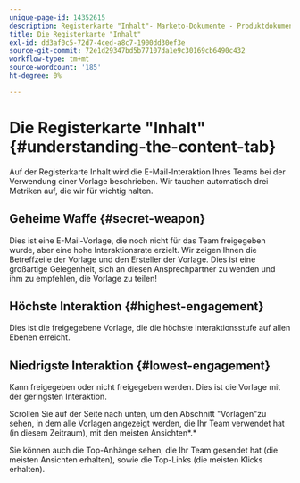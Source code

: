 ```yaml
---
unique-page-id: 14352615
description: Registerkarte "Inhalt"- Marketo-Dokumente - Produktdokumentation
title: Die Registerkarte "Inhalt"
exl-id: dd3af0c5-72d7-4ced-a8c7-1900dd30ef3e
source-git-commit: 72e1d29347bd5b77107da1e9c30169cb6490c432
workflow-type: tm+mt
source-wordcount: '185'
ht-degree: 0%

---
```


# Die Registerkarte &quot;Inhalt&quot; {#understanding-the-content-tab}

Auf der Registerkarte Inhalt wird die E-Mail-Interaktion Ihres Teams bei der Verwendung einer Vorlage beschrieben. Wir tauchen automatisch drei Metriken auf, die wir für wichtig halten.

## Geheime Waffe {#secret-weapon}

Dies ist eine E-Mail-Vorlage, die noch nicht für das Team freigegeben wurde, aber eine hohe Interaktionsrate erzielt. Wir zeigen Ihnen die Betreffzeile der Vorlage und den Ersteller der Vorlage. Dies ist eine großartige Gelegenheit, sich an diesen Ansprechpartner zu wenden und ihm zu empfehlen, die Vorlage zu teilen!

## Höchste Interaktion {#highest-engagement}

Dies ist die freigegebene Vorlage, die die höchste Interaktionsstufe auf allen Ebenen erreicht.

## Niedrigste Interaktion {#lowest-engagement}

Kann freigegeben oder nicht freigegeben werden. Dies ist die Vorlage mit der geringsten Interaktion.

Scrollen Sie auf der Seite nach unten, um den Abschnitt &quot;Vorlagen&quot;zu sehen, in dem alle Vorlagen angezeigt werden, die Ihr Team verwendet hat (in diesem Zeitraum), mit den meisten Ansichten*.*

Sie können auch die Top-Anhänge sehen, die Ihr Team gesendet hat (die meisten Ansichten erhalten), sowie die Top-Links (die meisten Klicks erhalten).
